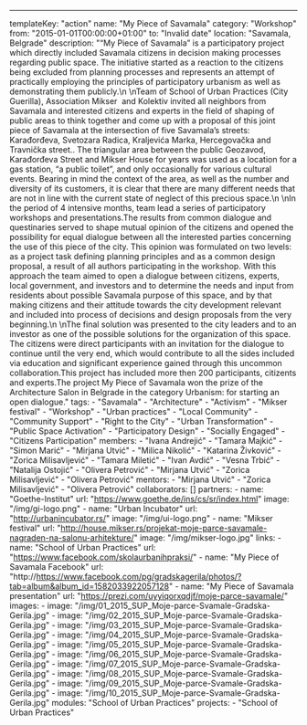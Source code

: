 ---
  templateKey: "action"
  name: "My Piece of Savamala"
  category: "Workshop"
  from: "2015-01-01T00:00:00+01:00"
  to: "Invalid date"
  location: "Savamala, Belgrade"
  description: "“My Piece of Savamala” is a participatory project which directly included Savamala citizens in decision making processes regarding public space. The initiative started as a reaction to the citizens being excluded from planning processes and represents an attempt of practically employing the principles of participatory urbanism as well as demonstrating them publicly.\n \nTeam of School of Urban Practices (City Guerilla), Association Mikser  and Kolektiv invited all neighbors from Savamala and interested citizens and experts in the field of shaping of public areas to think together and come up with a proposal of this joint piece of Savamala at the intersection of five Savamala’s streets: Karađorđeva, Svetozara Radica, Kraljevića Marka, Hercegovačka and Travnička street.. The triangular area between the public Geozavod, Karađorđeva Street and Mikser House for years was used as a location for a gas station, “a public toilet”, and only occasionally for various cultural events. Bearing in mind the context of the area, as well as the number and diversity of its customers, it is clear that there are many different needs that are not in line with the current state of neglect of this precious space.\n \nIn the period of 4 intensive months, team lead a series of participatory workshops and presentations.The results from common dialogue and questinaries served to shape mutual opinion of the citizens and opened the possibility for equal dialogue between all the interested parties concerning the use of this piece of the city. This opinion was formulated on two levels: as a project task defining planning principles and as a common design proposal, a result of all authors participating in the workshop. With this approach the team aimed to open a dialogue between citizens, experts, local government, and investors and to determine the needs and input from residents about possible Savamala purpose of this space, and by that making citizens and their attitude towards the city development relevant and included into process of decisions and design proposals from the very beginning.\n \nThe final solution was presented to the city leaders and to an investor as one of the possible solutions for the organization of this space. The citizens were direct participants with an invitation for the dialogue to continue until the very end, which would contribute to all the sides included via education and significant experience gained through this uncommon collaboration.This project has included more then 200 participants, citizents and experts.The project My Piece of Savamala won the prize of the Architecture Salon in Belgrade in the category Urbanism: for starting an open dialogue."
  tags: 
    - "Savamala"
    - "Architecture"
    - "Activism"
    - "Mikser festival"
    - "Workshop"
    - "Urban practices"
    - "Local Community"
    - "Community Support"
    - "Right to the City"
    - "Urban Transformation"
    - "Public Space Activation"
    - "Participatory Design"
    - "Socially Engaged"
    - "Citizens Participation"
  members: 
    - "Ivana Andrejić"
    - "Tamara Majkić"
    - "Simon Marić"
    - "Mirjana Utvić"
    - "Milica Nikolić"
    - "Katarina Živković"
    - "Zorica Milisavljević"
    - "Tamara Miletić"
    - "Ivan Avdić"
    - "Vesna Trbić"
    - "Natalija Ostojić"
    - "Olivera Petrović"
    - "Mirjana Utvić"
    - "Zorica Milisavljević"
    - "Olivera Petrović"
  mentors: 
    - "Mirjana Utvić"
    - "Zorica Milisavljević"
    - "Olivera Petrović"
  collaborators: []
  partners: 
    - 
      name: "Goethe-Institut"
      url: "https://www.goethe.de/ins/cs/sr/index.html"
      image: "/img/gi-logo.png"
    - 
      name: "Urban Incubator"
      url: "http://urbanincubator.rs/"
      image: "/img/ui-logo.png"
    - 
      name: "​Mikser festival"
      url: "http://house.mikser.rs/projekat-moje-parce-savamale-nagraden-na-salonu-arhitekture/"
      image: "/img/mikser-logo.jpg"
  links: 
    - 
      name: "School of Urban Practices"
      url: "https://www.facebook.com/skolaurbanihpraksi/"
    - 
      name: "My Piece of Savamala Facebook"
      url: "http://https://www.facebook.com/pg/gradskagerila/photos/?tab=album&album_id=1582033922057128"
    - 
      name: "My Piece of Savamala presentation"
      url: "https://prezi.com/uyyiqorxqdjf/moje-parce-savamale/"
  images: 
    - 
      image: "/img/01_2015_SUP_Moje-parce-Svamale-Gradska-Gerila.jpg"
    - 
      image: "/img/02_2015_SUP_Moje-parce-Svamale-Gradska-Gerila.jpg"
    - 
      image: "/img/03_2015_SUP_Moje-parce-Svamale-Gradska-Gerila.jpg"
    - 
      image: "/img/04_2015_SUP_Moje-parce-Svamale-Gradska-Gerila.jpg"
    - 
      image: "/img/05_2015_SUP_Moje-parce-Svamale-Gradska-Gerila.jpg"
    - 
      image: "/img/06_2015_SUP_Moje-parce-Svamale-Gradska-Gerila.jpg"
    - 
      image: "/img/07_2015_SUP_Moje-parce-Svamale-Gradska-Gerila.jpg"
    - 
      image: "/img/08_2015_SUP_Moje-parce-Svamale-Gradska-Gerila.jpg"
    - 
      image: "/img/09_2015_SUP_Moje-parce-Svamale-Gradska-Gerila.jpg"
    - 
      image: "/img/10_2015_SUP_Moje-parce-Svamale-Gradska-Gerila.jpg"
  modules: "School of Urban Practices"
  projects: 
    - "School of Urban Practices"
